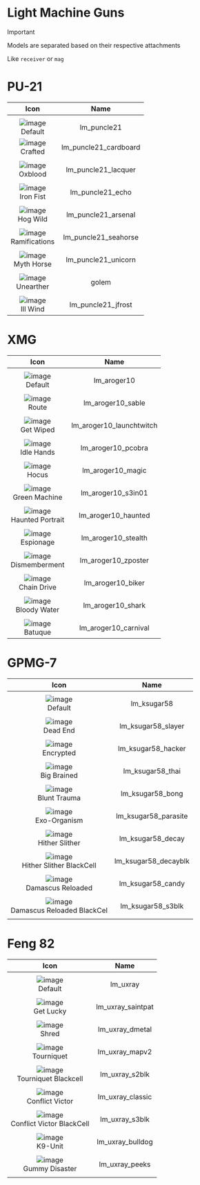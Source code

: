 # Light Machine Guns

> [!IMPORTANT]
> Models are separated based on their respective attachments
>
> Like `receiver` or `mag`



# PU-21

| Icon | Name |
| :--: | :--: | 
| | | | | 
![image](https://github.com/user-attachments/assets/562891ea-3c87-410f-934d-96983188b04e)<br> Default | lm_puncle21 | 
![image](https://github.com/user-attachments/assets/fdb6d3b3-9470-4e25-b102-249f6065fa43)<br> Crafted | lm_puncle21_cardboard | 
| | | | | 
![image](https://github.com/user-attachments/assets/0d92a10c-d6c8-49ba-824e-47d1ad4ee695)<br> Oxblood | lm_puncle21_lacquer | 
| | | | | 
![image](https://github.com/user-attachments/assets/7f85b6bc-c4c0-4b24-b383-f59d345afe5e)<br> Iron Fist | lm_puncle21_echo | 
| | | | | 
![image](https://github.com/user-attachments/assets/79487a02-7da7-4230-b9fa-7cac4d1bd1fd)<br> Hog Wild | lm_puncle21_arsenal | 
| | | | | 
![image](https://github.com/user-attachments/assets/31c35b24-3df6-4042-8534-9eacb79933db)<br> Ramifications | lm_puncle21_seahorse | 
| | | | | 
![image](https://github.com/user-attachments/assets/d2d2c966-f640-424e-853c-1d11e58a1aa6)<br> Myth Horse | lm_puncle21_unicorn | 
| | | | | 
![image](https://github.com/user-attachments/assets/7899f5a0-5103-4d01-ae70-5b1228fdd448)<br> Unearther | golem | 
| | | | | 
![image](https://github.com/user-attachments/assets/eb39d71a-9dc2-4ab3-9ba8-7fc723b7b01e)<br> Ill Wind | lm_puncle21_jfrost | 



# XMG

| Icon | Name |
| :--: | :--: | 
| | | | | 
![image](https://github.com/user-attachments/assets/656f3b7e-cdfe-485f-b0b5-baa688cd3671)<br> Default | lm_aroger10 | 
| | | | | 
![image](https://github.com/user-attachments/assets/30870e8a-d7f1-4184-8856-835025028a6e)<br> Route | lm_aroger10_sable | 
| | | | | 
![image](https://github.com/user-attachments/assets/7ead17f9-a406-4b13-84ea-eeae6fb3961a)<br> Get Wiped | lm_aroger10_launchtwitch | 
| | | | | 
![image](https://github.com/user-attachments/assets/0c7ec012-a026-41da-8459-8214bcd19ccc)<br> Idle Hands | lm_aroger10_pcobra | 
| | | | | 
![image](https://github.com/user-attachments/assets/df38ec17-48f5-4194-aab9-fcccdbf71574)<br> Hocus | lm_aroger10_magic | 
| | | | | 
![image](https://github.com/user-attachments/assets/9040138e-c244-40f6-b93b-99366df97a9c)<br> Green Machine | lm_aroger10_s3in01 | 
| | | | | 
![image](https://github.com/user-attachments/assets/a2a9488b-3b19-44fb-b244-a31131f1591b)<br> Haunted Portrait | lm_aroger10_haunted | 
| | | | | 
![image](https://github.com/user-attachments/assets/e5975116-a7ba-40f9-87d6-3fa9a2d29825)<br> Espionage | lm_aroger10_stealth | 
| | | | | 
![image](https://github.com/user-attachments/assets/0557b4b6-cc02-4b75-beb7-910aa991c8b5)<br> Dismemberment | lm_aroger10_zposter | 
| | | | | 
![image](https://github.com/user-attachments/assets/51c42363-aa9a-4e5c-832f-f14e137d3e73)<br> Chain Drive | lm_aroger10_biker | 
| | | | | 
![image](https://github.com/user-attachments/assets/4dda566a-b8c4-4be6-b8e9-644eba7b45da)<br> Bloody Water | lm_aroger10_shark | 
| | | | | 
![image](https://github.com/user-attachments/assets/8323673d-4f10-44da-be5d-5c1d021b3176)<br> Batuque | lm_aroger10_carnival | 

# GPMG-7

| Icon | Name |
| :--: | :--: | 
| | | | | 
![image](https://github.com/user-attachments/assets/ff4dbe4e-c9cd-49c7-9528-98781c700499)<br> Default | lm_ksugar58 | 
| | | | | 
![image](https://github.com/user-attachments/assets/e7155df2-5cd6-47ef-b835-4b8c61a24120)<br> Dead End | lm_ksugar58_slayer | 
| | | | | 
![image](https://github.com/user-attachments/assets/3e444b77-9df6-45ed-928f-cf85e192ad4c)<br> Encrypted | lm_ksugar58_hacker | 
| | | | | 
![image](https://github.com/user-attachments/assets/550c9377-ee26-45b7-9255-3e510023e259)<br> Big Brained | lm_ksugar58_thai | 
| | | | | 
![image](https://github.com/user-attachments/assets/b7cc2dd5-2ef8-4b79-bae1-ece6f197601c)<br> Blunt Trauma | lm_ksugar58_bong | 
| | | | | 
![image](https://github.com/user-attachments/assets/b07f0d48-a16f-43e5-9707-8f2a63dee39f)<br> Exo-Organism | lm_ksugar58_parasite | 
| | | | | 
![image](https://github.com/user-attachments/assets/02d8a4b2-13f3-4a54-9ef9-669a0dde949b)<br> Hither Slither | lm_ksugar58_decay | 
| | | | | 
![image](https://github.com/user-attachments/assets/120f1dd7-c976-4093-9817-9b9bb10728ec)<br> Hither Slither BlackCell | lm_ksugar58_decayblk | 
| | | | | 
![image](https://github.com/user-attachments/assets/32a1202a-4d47-4f7a-ba4e-26a99d5cdb73)<br> Damascus Reloaded | lm_ksugar58_candy | 
| | | | | 
![image](https://github.com/user-attachments/assets/b4d20b88-baff-4b4d-bc07-fb429178a3eb)<br> Damascus Reloaded BlackCel | lm_ksugar58_s3blk | 
| | | | | 


# Feng 82

| Icon | Name |
| :--: | :--: | 
| | | | | 
![image](https://github.com/user-attachments/assets/97a6f12c-bebb-4e32-bad2-06ede6560698)<br> Default | lm_uxray | 
| | | | | 
![image](https://github.com/user-attachments/assets/4a4039d0-c5e7-4956-8a93-9253eede3481)<br> Get Lucky | lm_uxray_saintpat |
| | | | | 
![image](https://github.com/user-attachments/assets/3f20bc70-cb54-4a0c-ad52-e8d9b6a6b4d6)<br> Shred | lm_uxray_dmetal |
| | | | | 
![image](https://github.com/user-attachments/assets/e2f224ce-9031-4719-86a7-6ca672020f26)<br> Tourniquet | lm_uxray_mapv2 |
| | | | | 
![image](https://github.com/user-attachments/assets/8efa2ac6-a341-4c63-b381-68c65ec64d48)<br> Tourniquet Blackcell | lm_uxray_s2blk |
| | | | | 
![image](https://github.com/user-attachments/assets/4d0100a1-2a1d-4f6b-ba93-6177fe1fa577)<br> Conflict Victor | lm_uxray_classic | 
| | | | | 
![image](https://github.com/user-attachments/assets/0cc064af-e42d-4271-bddd-80d7212790c8)<br> Conflict Victor BlackCell | lm_uxray_s3blk | 
| | | | | 
![image](https://github.com/user-attachments/assets/f6016e5f-e6cc-49b5-a95a-0366ae6a0b47)<br> K9-Unit | lm_uxray_bulldog | 
| | | | | 
![image](https://github.com/user-attachments/assets/a75d6a61-9be9-49fb-8c59-77c96f83aba7)<br> Gummy Disaster | lm_uxray_peeks | 
| | | | | 


































